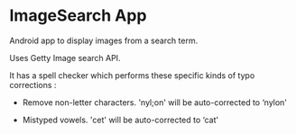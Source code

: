 # ImageSearch App

Android app to display images from a search term.

Uses Getty Image search API.

It has a spell checker which performs these specific kinds of typo corrections :

- Remove non-letter characters. 'nyl;on' will be auto-corrected to ‘nylon'

- Mistyped vowels. 'cet' will be auto-corrected to ‘cat'
